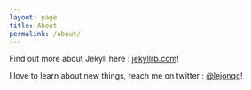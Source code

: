 ```yaml
---
layout: page
title: About
permalink: /about/
---
```


Find out more about Jekyll here : [jekyllrb.com](http://jekyllrb.com/)!

I love to learn about new things, reach me on twitter : [@lejonqc](twitter.com/lejonqc)!
